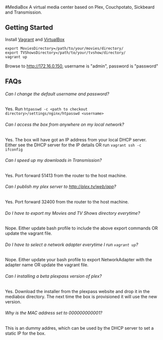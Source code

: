#MediaBox
A virtual media center based on Plex, Couchpotato, Sickbeard and Transmission.

## Getting Started
Install [Vagrant](http://www.vagrantup.com/) and [VirtualBox](https://www.virtualbox.org/)
```
export MoviesDirectory=/path/to/your/movies/directory/
export TVShowsDirectory=/path/to/your/tvshow/directory/
vagrant up
```
Browse to http://172.16.0.150, username is "admin", password is "password"

## FAQs
###### Can I change the default username and password?
Yes. Run `htpasswd -c <path to checkout directory>/settings/nginx/htpasswd <username>`

###### Can I access the box from anywhere on my local network?
Yes. The box will have got an IP address from your local DHCP server. Either see the DHCP server for the IP details OR run `vagrant ssh -c ifconfig`

###### Can I speed up my downloads in Transmission?
Yes. Port forward 51413 from the router to the host machine.

###### Can I publish my plex server to http://plex.tv/web/app?
Yes. Port forward 32400 from the router to the host machine.

###### Do I have to export my Movies and TV Shows directory everytime?
Nope. Either update bash profile to include the above export commands OR update the vagrant file.

###### Do I have to select a network adapter everytime I run `vagrant up`?
Nope. Either update your bash profile to export NetworkAdapter with the adapter name OR update the vagrant file.

###### Can I installing a beta plexpass version of plex?
Yes. Download the installer from the plexpass website and drop it in the mediabox directory. The next time the box is provisioned it will use the new version.

###### Why is the MAC address set to 000000000001?
This is an dummy addres, which can be used by the DHCP server to set a static IP for the box.
